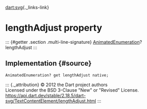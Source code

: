 [dart:svg](../../dart-svg/dart-svg-library){._links-link}

lengthAdjust property
=====================

::: {#getter .section .multi-line-signature}
[AnimatedEnumeration](../animatedenumeration-class)? lengthAdjust
:::

Implementation {#source}
--------------

``` {.language-dart data-language="dart"}
AnimatedEnumeration? get lengthAdjust native;
```

::: {._attribution}
© 2012 the Dart project authors\
Licensed under the BSD 3-Clause \"New\" or \"Revised\" License.\
<https://api.dart.dev/stable/2.18.5/dart-svg/TextContentElement/lengthAdjust.html>
:::

